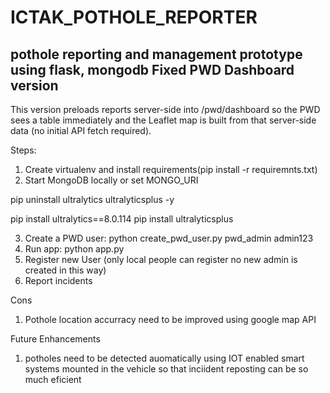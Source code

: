# ICTAK_POTHOLE_REPORTER
pothole reporting and management prototype using flask, mongodb
Fixed PWD Dashboard version
---------------------------
This version preloads reports server-side into /pwd/dashboard so the PWD sees a table immediately
and the Leaflet map is built from that server-side data (no initial API fetch required).

Steps:
  1. Create virtualenv and install requirements(pip install -r requiremnts.txt)
  2. Start MongoDB locally or set MONGO_URI
 
  pip uninstall ultralytics ultralyticsplus -y

pip install ultralytics==8.0.114
pip install ultralyticsplus


  3. Create a PWD user:
     python create_pwd_user.py pwd_admin admin123
  4. Run app:
     python app.py
  5. Register new User (only local people can register no new admin is created in this way)
  6. Report incidents


  Cons
  1. Pothole location accurracy need to be improved using google map API

  Future Enhancements
  1. potholes need to be detected auomatically using IOT enabled smart systems mounted in the vehicle so that inciident reposting can be so much eficient

